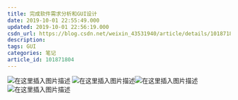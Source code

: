 ```yaml
---
title: 完成软件需求分析和GUI设计
date: 2019-10-01 22:55:49.000
updated: 2019-10-01 22:56:19.000
csdn_url: https://blog.csdn.net/weixin_43531940/article/details/101871804
description: 
tags: GUI
categories: 笔记
article_id: 101871804
---
```

﻿![在这里插入图片描述](http://img.yayi.site/csdn/20191001225528370.png-watermaskStyle)
![在这里插入图片描述](https://img-blog.csdnimg.cn/20191001225553905.png?x-oss-process=image/watermark,type_ZmFuZ3poZW5naGVpdGk,shadow_10,text_aHR0cHM6Ly9ibG9nLmNzZG4ubmV0L3dlaXhpbl80MzUzMTk0MA==,size_16,color_FFFFFF,t_70)![在这里插入图片描述](https://img-blog.csdnimg.cn/20191001225602199.png?x-oss-process=image/watermark,type_ZmFuZ3poZW5naGVpdGk,shadow_10,text_aHR0cHM6Ly9ibG9nLmNzZG4ubmV0L3dlaXhpbl80MzUzMTk0MA==,size_16,color_FFFFFF,t_70)![在这里插入图片描述](http://img.yayi.site/csdn/20191001225540854.png-watermaskStyle)
